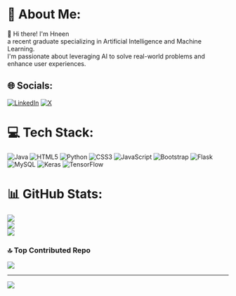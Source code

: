 # 💫 About Me:
👋 Hi there! I'm Hneen<br>a recent graduate specializing in Artificial Intelligence and Machine Learning. <br>I'm passionate about leveraging AI to solve real-world problems and enhance user experiences.


## 🌐 Socials:
[![LinkedIn](https://img.shields.io/badge/LinkedIn-%230077B5.svg?logo=linkedin&logoColor=white)](https://linkedin.com/in/hneenalshelaly) [![X](https://img.shields.io/badge/X-black.svg?logo=X&logoColor=white)](https://x.com/nosta77lgic) 

# 💻 Tech Stack:
![Java](https://img.shields.io/badge/java-%23ED8B00.svg?style=for-the-badge&logo=openjdk&logoColor=white) ![HTML5](https://img.shields.io/badge/html5-%23E34F26.svg?style=for-the-badge&logo=html5&logoColor=white) ![Python](https://img.shields.io/badge/python-3670A0?style=for-the-badge&logo=python&logoColor=ffdd54) ![CSS3](https://img.shields.io/badge/css3-%231572B6.svg?style=for-the-badge&logo=css3&logoColor=white) ![JavaScript](https://img.shields.io/badge/javascript-%23323330.svg?style=for-the-badge&logo=javascript&logoColor=%23F7DF1E) ![Bootstrap](https://img.shields.io/badge/bootstrap-%238511FA.svg?style=for-the-badge&logo=bootstrap&logoColor=white) ![Flask](https://img.shields.io/badge/flask-%23000.svg?style=for-the-badge&logo=flask&logoColor=white) ![MySQL](https://img.shields.io/badge/mysql-4479A1.svg?style=for-the-badge&logo=mysql&logoColor=white) ![Keras](https://img.shields.io/badge/Keras-%23D00000.svg?style=for-the-badge&logo=Keras&logoColor=white) ![TensorFlow](https://img.shields.io/badge/TensorFlow-%23FF6F00.svg?style=for-the-badge&logo=TensorFlow&logoColor=white)
# 📊 GitHub Stats:
![](https://github-readme-stats.vercel.app/api?username=HneenAlshelaly&theme=shades-of-purple&hide_border=true&include_all_commits=false&count_private=false)<br/>
![](https://github-readme-streak-stats.herokuapp.com/?user=HneenAlshelaly&theme=shades-of-purple&hide_border=true)<br/>
![](https://github-readme-stats.vercel.app/api/top-langs/?username=HneenAlshelaly&theme=shades-of-purple&hide_border=true&include_all_commits=false&count_private=false&layout=compact)


### 🔝 Top Contributed Repo
![](https://github-contributor-stats.vercel.app/api?username=HneenAlshelaly&limit=5&theme=dark&combine_all_yearly_contributions=true)

---
[![](https://visitcount.itsvg.in/api?id=HneenAlshelaly&icon=0&color=0)](https://visitcount.itsvg.in)

<!-- Proudly created with GPRM ( https://gprm.itsvg.in ) -->
